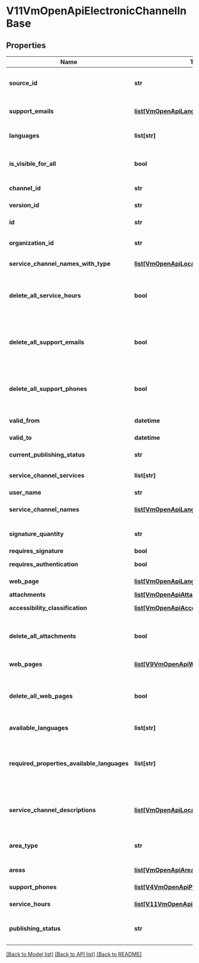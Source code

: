 # V11VmOpenApiElectronicChannelInBase

## Properties
Name | Type | Description | Notes
------------ | ------------- | ------------- | -------------
**source_id** | **str** | External system identifier for this service channel. User needs to be logged in to be able to get/set value. | [optional] 
**support_emails** | [**list[VmOpenApiLanguageItem]**](VmOpenApiLanguageItem.md) | List of support email addresses for the service channel. (Max.Length: 100). | [optional] 
**languages** | **list[str]** | List of languages the service channel is available in (two letter language code). | [optional] 
**is_visible_for_all** | **bool** | Indicates if channel can be used (referenced within services) by other users from other organizations. | [optional] 
**channel_id** | **str** | Gets or sets the special channel identifier. | [optional] 
**version_id** | **str** | The identifier for current version. | [optional] 
**id** | **str** | PTV identifier for the service channel. | [optional] 
**organization_id** | **str** | PTV organization identifier for organization responsible for this service channel. | [optional] 
**service_channel_names_with_type** | [**list[VmOpenApiLocalizedListItem]**](VmOpenApiLocalizedListItem.md) | Localized list of service channel names. | [optional] 
**delete_all_service_hours** | **bool** | Set to true to delete all existing service hours for the service channel. The ServiceHours collection should be empty when this property is set to true. | [optional] 
**delete_all_support_emails** | **bool** | Set to true to delete all existing support email addresses for the service channel. The SupportEmails collection should be empty when this property is set to true. | [optional] 
**delete_all_support_phones** | **bool** | Set to true to delete all existing support phone numbers for the service channel. The SupportPhones collection should be empty when this property is set to true. | [optional] 
**valid_from** | **datetime** | Date when item should be published. | [optional] 
**valid_to** | **datetime** | Date when item should be archived. | [optional] 
**current_publishing_status** | **str** | Current version publishing status. | [optional] 
**service_channel_services** | **list[str]** | Internal property for adding service relations for a service channel. | [optional] 
**user_name** | **str** | User name. | [optional] 
**service_channel_names** | [**list[VmOpenApiLanguageItem]**](VmOpenApiLanguageItem.md) | Localized list of service channel names. (Max.Length: 100). | [optional] 
**signature_quantity** | **str** | How many signatures are required (number). Required if RequiresSignature is true. | [optional] 
**requires_signature** | **bool** | Signature required. | [optional] 
**requires_authentication** | **bool** | Does the service require authentication. | 
**web_page** | [**list[VmOpenApiLanguageItem]**](VmOpenApiLanguageItem.md) | List of localized urls. (Max.Length: 500). | [optional] 
**attachments** | [**list[VmOpenApiAttachment]**](VmOpenApiAttachment.md) | List of attachments. | [optional] 
**accessibility_classification** | [**list[VmOpenApiAccessibilityClassification]**](VmOpenApiAccessibilityClassification.md) | The accessibility classification. | [optional] 
**delete_all_attachments** | **bool** | Set to true to delete all existing attachments. The attachments collection should be empty when this property is set to true. | [optional] 
**web_pages** | [**list[V9VmOpenApiWebPage]**](V9VmOpenApiWebPage.md) | List of service channel web pages. | [optional] 
**delete_all_web_pages** | **bool** | Set to true to delete all existing web pages for the service channel. The WebPages collection should be empty when this property is set to true. | [optional] 
**available_languages** | **list[str]** | Gets or sets available languages | [optional] 
**required_properties_available_languages** | **list[str]** | Internal property to check the languages within required lists: ServiceChannelNames, ServiceChannelDescriptions,  WebPage and AccessibilityClassification lists. | [optional] 
**service_channel_descriptions** | [**list[VmOpenApiLocalizedListItem]**](VmOpenApiLocalizedListItem.md) | List of localized service channel descriptions. Possible type values are: Description, Summary. (Max.Length: 150 Summary). | [optional] 
**area_type** | **str** | Area type. Possible values are: Nationwide, NationwideExceptAlandIslands or LimitedType. | [optional] 
**areas** | [**list[VmOpenApiAreaIn]**](VmOpenApiAreaIn.md) | List of areas. List can contain different types of areas. | [optional] 
**support_phones** | [**list[V4VmOpenApiPhone]**](V4VmOpenApiPhone.md) | List of support phone numbers for the service channel. | [optional] 
**service_hours** | [**list[V11VmOpenApiServiceHour]**](V11VmOpenApiServiceHour.md) | List of service channel service hours. | [optional] 
**publishing_status** | **str** | Service channel publishing status. Values: Draft, Published, Deleted or Modified. | [optional] 

[[Back to Model list]](../README.md#documentation-for-models) [[Back to API list]](../README.md#documentation-for-api-endpoints) [[Back to README]](../README.md)

